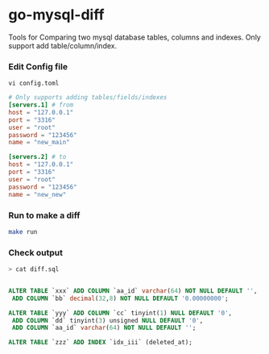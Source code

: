 # go-mysql-diff

Tools for Comparing two mysql database tables, columns and indexes. Only support add table/column/index.

### Edit Config file

```
vi config.toml
```

```toml
# Only supports adding tables/fields/indexes
[servers.1] # from
host = "127.0.0.1"
port = "3316"
user = "root"
password = "123456"
name = "new_main"

[servers.2] # to
host = "127.0.0.1"
port = "3316"
user = "root"
password = "123456"
name = "new_new"

```

### Run to make a diff

```bash
make run
```

### Check output

```bash
> cat diff.sql
```

```sql

ALTER TABLE `xxx` ADD COLUMN `aa_id` varchar(64) NOT NULL DEFAULT '',
 ADD COLUMN `bb` decimal(32,8) NOT NULL DEFAULT '0.00000000';

ALTER TABLE `yyy` ADD COLUMN `cc` tinyint(1) NULL DEFAULT '0',
 ADD COLUMN `dd` tinyint(3) unsigned NULL DEFAULT '0',
 ADD COLUMN `aa_id` varchar(64) NOT NULL DEFAULT '';

ALTER TABLE `zzz` ADD INDEX `idx_iii` (deleted_at);

```
